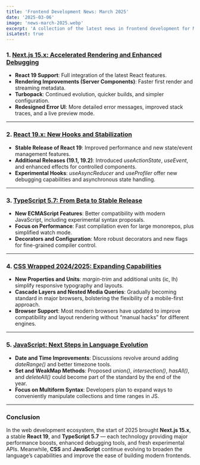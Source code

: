 ```yaml
---
title: 'Frontend Development News: March 2025'
date: '2025-03-06'
image: 'news-march-2025.webp'
excerpt: 'A collection of the latest news in frontend development for March 2025'
isLatest: true
---
```


### 1. [Next.js 15.x: Accelerated Rendering and Enhanced Debugging](https://nextjs.org/blog/next-15)

- **React 19 Support**: Full integration of the latest React features.
- **Rendering Improvements (Server Components)**: Faster first render and streaming metadata.
- **Turbopack**: Continued evolution, quicker builds, and simpler configuration.
- **Redesigned Error UI**: More detailed error messages, improved stack traces, and a live preview mode.

---

### 2. [React 19.x: New Hooks and Stabilization](https://react.dev/blog)

- **Stable Release of React 19**: Improved performance and new state/event management features.
- **Additional Releases (19.1, 19.2)**: Introduced _useActionState_, _useEvent_, and enhanced effects for controlled components.
- **Experimental Hooks**: _useAsyncReducer_ and _useProfiler_ offer new debugging capabilities and asynchronous state handling.

---

### 3. [TypeScript 5.7: From Beta to Stable Release](https://devblogs.microsoft.com/typescript)

- **New ECMAScript Features**: Better compatibility with modern JavaScript, including experimental syntax proposals.
- **Focus on Performance**: Fast compilation even for large monorepos, plus simplified watch mode.
- **Decorators and Configuration**: More robust decorators and new flags for fine-grained compiler control.

---

### 4. [CSS Wrapped 2024/2025: Expanding Capabilities](https://www.w3.org/TR)

- **New Properties and Units**: _margin-trim_ and additional units (ic, lh) simplify responsive typography and layouts.
- **Cascade Layers and Nested Media Queries**: Gradually becoming standard in major browsers, bolstering the flexibility of a mobile-first approach.
- **Browser Support**: Most modern browsers have updated to improve compatibility and layout rendering without “manual hacks” for different engines.

---

### 5. [JavaScript: Next Steps in Language Evolution](https://github.com/tc39/proposals)

- **Date and Time Improvements**: Discussions revolve around adding _dateRange()_ and better timezone tools.
- **Set and WeakMap Methods**: Proposed _union()_, _intersection()_, _hasAll()_, and _deleteAll()_ could become part of the standard by the end of the year.
- **Focus on Multiform Syntax**: Developers plan to expand ways to conveniently manipulate collections and time ranges in JS.

---

### **Conclusion**

In the web development ecosystem, the start of 2025 brought **Next.js 15.x**, a stable **React 19**, and **TypeScript 5.7** — each technology providing major performance boosts, enhanced debugging tools, and fresh experimental APIs. Meanwhile, **CSS** and **JavaScript** continue evolving to broaden the language’s capabilities and improve the ease of building modern frontends.

